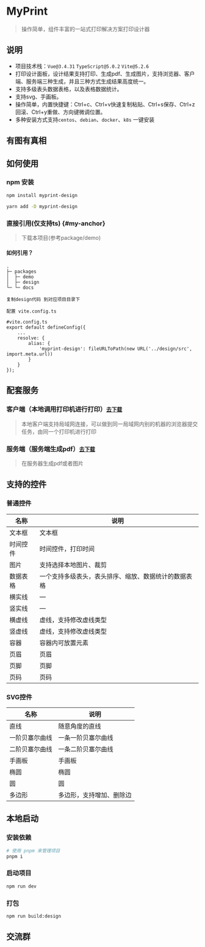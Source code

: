 # MyPrint

> 操作简单，组件丰富的一站式打印解决方案打印设计器

## 说明

* 项目技术栈：`Vue@3.4.31` `TypeScript@5.0.2` `Vite@5.2.6`
* 打印设计面板，设计结果支持打印、生成pdf、生成图片，支持浏览器、客户端、服务端三种生成，并且三种方式生成结果高度统一。
* 支持多级表头数据表格，以及表格数据统计。
* 支持svg、手画板。
* 操作简单，内置快捷键：Ctrl+c、Ctrl+v快速复制粘贴、Ctrl+s保存、Ctrl+z回滚、Ctrl+y重做、方向键微调位置。
* 多种安装方式支持`centos`、`debian`、`docker`、`k8s` 一键安装

## 有图有真相


## 如何使用

### npm 安装

```sh [npm]
npm install myprint-design
```

```sh [yarn]
yarn add -D myprint-design
```

### 直接引用(仅支持ts) {#my-anchor}

> 下载本项目(参考package/demo)

#### 如何引用？

```
.
├─ packages
│  ├─ demo
│  ├─ design
└─ └─ docs

复制design代码 到对应项目目录下

配置 vite.config.ts

#vite.config.ts
export default defineConfig({
    ...
    resolve: {
        alias: {
            'myprint-design': fileURLToPath(new URL('../design/src', import.meta.url))
        }
    }
});
```


## 配套服务

### 客户端（本地调用打印机进行打印）[`去下载`](.)


> 本地客户端支持局域网连接，可以做到同一局域网内别的机器的浏览器提交任务，由同一个打印机进行打印


### 服务端（服务端生成pdf）[`去下载`](https://myprint.top/myprint-server.zip)

> 在服务器生成pdf或者图片

## 支持的控件

### 普通控件

| 名称   | 说明                         |
|------|----------------------------|
| 文本框  | 文本框                        |
| 时间控件 | 时间控件，打印时间                  |
| 图片   | 支持选择本地图片、裁剪                |
| 数据表格 | 一个支持多级表头，表头排序、缩放、数据统计的数据表格 |
| 横实线  | —                          |
| 竖实线  | —                          |
| 横虚线  | 虚线，支持修改虚线类型                |
| 竖虚线  | 虚线，支持修改虚线类型                |
| 容器   | 容器内可放置元素                   |
| 页眉   | 页眉                         |
| 页脚   | 页脚                         |
| 页码   | 页码                         |

### SVG控件

| 名称      | 说明           |
|---------|--------------|
| 直线      | 随意角度的直线      |
| 一阶贝塞尔曲线 | 一条一阶贝塞尔曲线    |
| 二阶贝塞尔曲线 | 一条二阶贝塞尔曲线    |
| 手画板     | 手画板          |
| 椭圆      | 椭圆           |
| 圆       | 圆            |
| 多边形     | 多边形，支持增加、删除边 |

## 本地启动

### 安装依赖

```sh
# 使用 pnpm 来管理项目
pnpm i
```

### 启动项目

```sh
npm run dev
```

### 打包

```sh
npm run build:design
```

## 交流群

